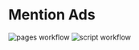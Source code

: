 # Mention Ads

![pages workflow](https://github.com/mentionads/mentionads/actions/workflows/pages.yml/badge.svg)
![script workflow](https://github.com/mentionads/mentionads/actions/workflows/script.yml/badge.svg)